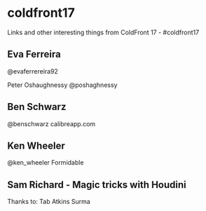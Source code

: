 # coldfront17
Links and other interesting things from ColdFront 17 - #coldfront17

## Eva Ferreira
@evaferrereira92

Peter Oshaughnessy
@poshaghnessy

## Ben Schwarz
@benschwarz
calibreapp.com

## Ken Wheeler
@ken_wheeler
Formidable

## Sam Richard - Magic tricks with Houdini

Thanks to: 
Tab Atkins
Surma

